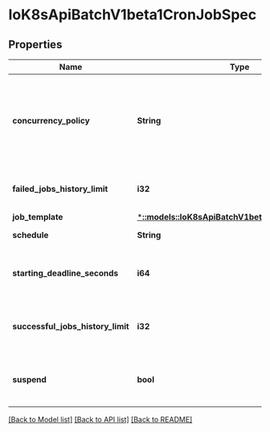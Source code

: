 # IoK8sApiBatchV1beta1CronJobSpec

## Properties
Name | Type | Description | Notes
------------ | ------------- | ------------- | -------------
**concurrency_policy** | **String** | Specifies how to treat concurrent executions of a Job. Valid values are: - \"Allow\" (default): allows CronJobs to run concurrently; - \"Forbid\": forbids concurrent runs, skipping next run if previous run hasn't finished yet; - \"Replace\": cancels currently running job and replaces it with a new one | [optional] 
**failed_jobs_history_limit** | **i32** | The number of failed finished jobs to retain. This is a pointer to distinguish between explicit zero and not specified. Defaults to 1. | [optional] 
**job_template** | [***::models::IoK8sApiBatchV1beta1JobTemplateSpec**](io.k8s.api.batch.v1beta1.JobTemplateSpec.md) |  | 
**schedule** | **String** | The schedule in Cron format, see https://en.wikipedia.org/wiki/Cron. | 
**starting_deadline_seconds** | **i64** | Optional deadline in seconds for starting the job if it misses scheduled time for any reason.  Missed jobs executions will be counted as failed ones. | [optional] 
**successful_jobs_history_limit** | **i32** | The number of successful finished jobs to retain. This is a pointer to distinguish between explicit zero and not specified. Defaults to 3. | [optional] 
**suspend** | **bool** | This flag tells the controller to suspend subsequent executions, it does not apply to already started executions.  Defaults to false. | [optional] 

[[Back to Model list]](../README.md#documentation-for-models) [[Back to API list]](../README.md#documentation-for-api-endpoints) [[Back to README]](../README.md)


